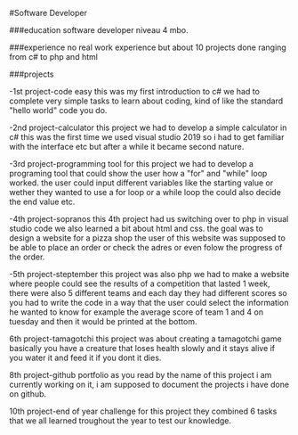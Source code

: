 #Software Developer

###education
software developer niveau 4 mbo.

###experience
no real work experience but about 10 projects done ranging from c# to php and html

###projects

-1st project-code easy
this was my first introduction to c# we had to complete very simple tasks to learn about coding, kind of like the standard "hello world" code you do.

-2nd project-calculator
this project we had to develop a simple calculator in c# this was the first time we used visual studio 2019 so i had to get familiar with the interface etc but after a while it became second nature.

-3rd project-programming tool
for this project we had to develop a programing tool that could show the user how a "for" and "while" loop worked.
the user could input different variables like the starting value or wether they wanted to use a for loop or a while loop the could also decide the end value etc.

-4th project-sopranos
this 4th project had us switching over to php in visual studio code we also learned a bit about html and css.
the goal was to design a website for a pizza shop the user of this website was supposed to be able to place an order or check the adres or even folow the progress of the order.

-5th project-steptember
this project was also php we had to make a website where people could see the results of a competition that lasted 1 week, there were also 5 different teams and each day they had different scores so you had to write the code in a way that the user could select the information he wanted to know for example the average score of team 1 and 4 on tuesday and then it would be printed at the bottom.

6th project-tamagotchi
this project was about creating a tamagotchi game basically you have a creature that loses health slowly and it stays alive if you water it and feed it if you dont it dies.

8th project-github portfolio
as you read by the name of this project i am currently working on it, i am supposed to document the projects i have done on github.

10th project-end of year challenge
for this project they combined 6 tasks that we all learned troughout the year to test our knowledge.
